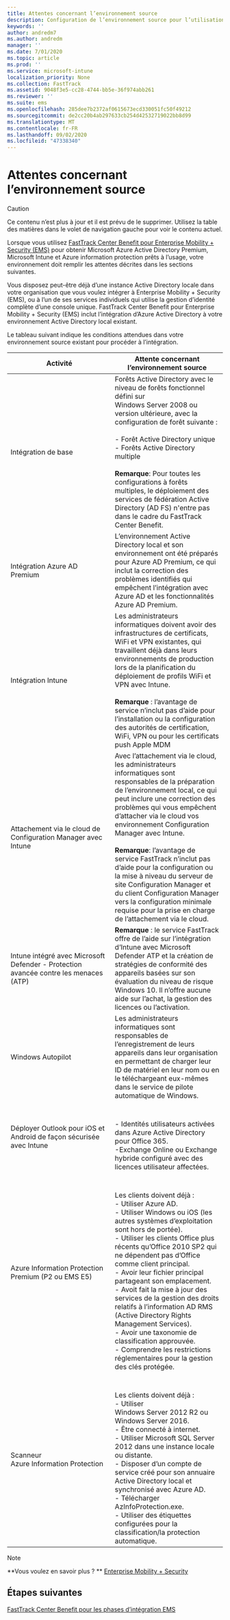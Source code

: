 ```yaml
---
title: Attentes concernant l’environnement source
description: Configuration de l’environnement source pour l’utilisation de FastTrack Center Benefit pour EMS
keywords: ''
author: andredm7
ms.author: andredm
manager: ''
ms.date: 7/01/2020
ms.topic: article
ms.prod: ''
ms.service: microsoft-intune
localization_priority: None
ms.collection: FastTrack
ms.assetid: 9048f3e5-cc28-4744-bb5e-36f974abb261
ms.reviewer: ''
ms.suite: ems
ms.openlocfilehash: 285dee7b2372af0615673ecd330051fc50f49212
ms.sourcegitcommit: de2cc20b4ab297633cb254d42532719022bb8d99
ms.translationtype: MT
ms.contentlocale: fr-FR
ms.lasthandoff: 09/02/2020
ms.locfileid: "47338340"
---
```

# <a name="source-environment-expectations"></a>Attentes concernant l’environnement source
> [!CAUTION]
> Ce contenu n’est plus à jour et il est prévu de le supprimer. Utilisez la table des matières dans le volet de navigation gauche pour voir le contenu actuel.

Lorsque vous utilisez [FastTrack Center Benefit pour Enterprise Mobility + Security (EMS)](EMS-fasttrack-benefit-for-EMS.md) pour obtenir Microsoft Azure Active Directory Premium, Microsoft Intune et Azure information protection prêts à l’usage, votre environnement doit remplir les attentes décrites dans les sections suivantes.

Vous disposez peut-être déjà d’une instance Active Directory locale dans votre organisation que vous voulez intégrer à Enterprise Mobility + Security (EMS), ou à l’un de ses services individuels qui utilise la gestion d’identité complète d’une console unique. FastTrack Center Benefit pour Enterprise Mobility + Security (EMS) inclut l’intégration d’Azure Active Directory à votre environnement Active Directory local existant.

Le tableau suivant indique les conditions attendues dans votre environnement source existant pour procéder à l’intégration.

|Activité|Attente concernant l’environnement source|
|------------|----------------------------------|
|Intégration de base|Forêts Active Directory avec le niveau de forêts fonctionnel défini sur Windows Server 2008 ou version ultérieure, avec la configuration de forêt suivante :<br /><br />- Forêt Active Directory unique<br />- Forêts Active Directory multiple </br></br>**Remarque**: Pour toutes les configurations à forêts multiples, le déploiement des services de fédération Active Directory (AD FS) n'entre pas dans le cadre du FastTrack Center Benefit.|
|Intégration Azure AD Premium|L’environnement Active Directory local et son environnement ont été préparés pour Azure AD Premium, ce qui inclut la correction des problèmes identifiés qui empêchent l’intégration avec Azure AD et les fonctionnalités Azure AD Premium.|
|Intégration Intune| Les administrateurs informatiques doivent avoir des infrastructures de certificats, WiFi et VPN existantes, qui travaillent déjà dans leurs environnements de production lors de la planification du déploiement de profils WiFi et VPN avec Intune.<br /><br /> **Remarque** : l’avantage de service n’inclut pas d’aide pour l’installation ou la configuration des autorités de certification, WiFi, VPN ou pour les certificats push Apple MDM  |
|Attachement via le cloud de Configuration Manager avec Intune|Avec l’attachement via le cloud, les administrateurs informatiques sont responsables de la préparation de l’environnement local, ce qui peut inclure une correction des problèmes qui vous empêchent d’attacher via le cloud vos environnement Configuration Manager avec Intune.<br /><br />**Remarque**: l’avantage de service FastTrack n’inclut pas d’aide pour la configuration ou la mise à niveau du serveur de site Configuration Manager et du client Configuration Manager vers la configuration minimale requise pour la prise en charge de l’attachement via le cloud. |
|Intune intégré avec Microsoft Defender - Protection avancée contre les menaces (ATP)|**Remarque** : le service FastTrack offre de l’aide sur l’intégration d’Intune avec Microsoft Defender ATP et la création de stratégies de conformité des appareils basées sur son évaluation du niveau de risque Windows 10. Il n’offre aucune aide sur l’achat, la gestion des licences ou l’activation. |
|Windows Autopilot|Les administrateurs informatiques sont responsables de l’enregistrement de leurs appareils dans leur organisation en permettant de charger leur ID de matériel en leur nom ou en le téléchargeant eux-mêmes dans le service de pilote automatique de Windows. |
|Déployer Outlook pour iOS et Android de façon sécurisée avec Intune|<br /><br />- Identités utilisateurs activées dans Azure Active Directory pour Office 365.<br />-Exchange Online ou Exchange hybride configuré avec des licences utilisateur affectées.<br />|
|Azure Information Protection Premium (P2 ou EMS E5)|<br /><br />Les clients doivent déjà : <br /> - Utiliser Azure AD.<br />- Utiliser Windows ou iOS (les autres systèmes d’exploitation sont hors de portée).<br /> - Utiliser les clients Office plus récents qu’Office 2010 SP2 qui ne dépendent pas d’Office comme client principal. <br /> - Avoir leur fichier principal partageant son emplacement.  <br /> - Avoit fait la mise à jour des services de la gestion des droits relatifs à l’information AD RMS (Active Directory Rights Management Services). <br /> - Avoir une taxonomie de classification approuvée. <br /> - Comprendre les restrictions réglementaires pour la gestion des clés protégée. <br />|
|Scanneur Azure Information Protection|<br /><br /> Les clients doivent déjà : <br /> - Utiliser Windows Server 2012 R2 ou Windows Server 2016.<br /> - Être connecté à internet. <br /> - Utiliser Microsoft SQL Server 2012 dans une instance locale ou distante.  <br /> - Disposer d’un compte de service créé pour son annuaire Active Directory local et synchronisé avec Azure AD.  <br /> - Télécharger AzInfoProtection.exe. <br /> - Utiliser des étiquettes configurées pour la classification/la protection automatique.<br />|

> [!NOTE]
> **Vous voulez en savoir plus ? **
> [Enterprise Mobility + Security](https://www.microsoft.com/cloud-platform/enterprise-mobility)

## <a name="next-steps"></a>Étapes suivantes

[FastTrack Center Benefit pour les phases d’intégration EMS](EMS-onboarding-phases.md)

